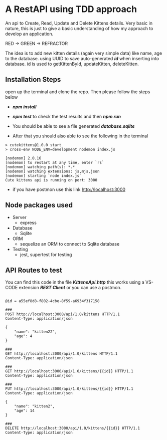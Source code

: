 # A RestAPI using TDD approach

An api to Create, Read, Update and Delete Kittens details.
Very basic in nature, this is just to give a basic understanding of how my approach to develop an application.

RED -> GREEN -> REFRACTOR

The idea is to add new kitten details (again very simple data) like name, age to the database. using UUID to save auto-generated ***id*** when inserting into database. id is used to getKittenById, updateKitten, deleteKitten.

## Installation Steps

open up the terminal and clone the repo. Then please follow the steps below

- ***npm install***
- ***npm test*** to check the test results and then ***npm run***

- You should be able to see a file generated ***database.sqlite***
- After that you should also able to see the following in the terminal

```text
> cutekittens@1.0.0 start
> cross-env NODE_ENV=development nodemon index.js

[nodemon] 2.0.16
[nodemon] to restart at any time, enter `rs`
[nodemon] watching path(s): *.*
[nodemon] watching extensions: js,mjs,json
[nodemon] starting `node index.js`
Cute kittens api is running on port: 3000 
```

- if you have postmon use this link <http://localhost:3000>

## Node packages used

- Server
  - express
- Database
  - Sqlite
- ORM
  - sequelize an ORM to connect to Sqlite database
- Testing
  - jest, supertest for testing

## API Routes to test

You can find this code in the file ***KittensApi.http*** this works using a VS-CODE extension ***REST Client*** or you can use a postmon.

```text

@id = a55ef8d8-f802-4cbe-8f59-a6934f317158

###
POST http://localhost:3000/api/1.0/kittens HTTP/1.1
Content-Type: application/json

{
    "name": "kitten22",
    "age": 4
}

###
GET http://localhost:3000/api/1.0/kittens HTTP/1.1
Content-Type: application/json

###
GET http://localhost:3000/api/1.0/kittens/{{id}} HTTP/1.1
Content-Type: application/json

###
PUT http://localhost:3000/api/1.0/kittens/{{id}} HTTP/1.1
Content-Type: application/json

{
    "name": "kitten2",
    "age": 14
}

###
DELETE http://localhost:3000/api/1.0/kittens/{{id}} HTTP/1.1
Content-Type: application/json
```
